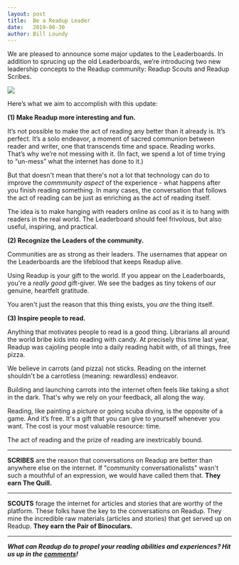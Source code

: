 ```yaml
---
layout: post
title:  Be a Readup Leader
date:   2019-06-30
author: Bill Loundy
---
```

We are pleased to announce some major updates to the Leaderboards. In addition to sprucing up the old Leaderboards, we’re introducing two new leadership concepts to the Readup community: Readup Scouts and Readup Scribes.

<img src="https://blog.readup.com/pics/leaderboardsv2.PNG">

Here’s what we aim to accomplish with this update: 

<b>(1) Make Readup more interesting and fun.</b>

It’s not possible to make the act of reading any better than it already is. It’s perfect. It’s a solo endeavor, a moment of sacred communion between reader and writer, one that transcends time and space. Reading works. That’s why we’re not messing with it. (In fact, we spend a lot of time trying to “un-mess” what the internet has done to it.) 

But that doesn't mean that there's not a lot that technology can do to improve the <i>commmunity aspect</i> of the experience - what happens after you finish reading something. In many cases, the conversation that follows the act of reading can be just as enriching as the act of reading itself.

The idea is to make hanging with readers online as cool as it is to hang with readers in the real world. The Leaderboard should feel frivolous, but also useful, inspiring, and practical.

<b>(2) Recognize the Leaders of the community.</b>

Communities are as strong as their leaders. The usernames that appear on the Leaderboards are the lifeblood that keeps Readup alive.

Using Readup is your gift to the world. If you appear on the Leaderboards, you're a _really good_ gift-giver. We see the badges as tiny tokens of our genuine, heartfelt gratitude. 

You aren't just the reason that this thing exists, you <i>are</i> the thing itself. 

<b>(3) Inspire people to read.</b>

Anything that motivates people to read is a good thing. Librarians all around the world bribe kids into reading with candy. At precisely this time last year, Readup was cajoling people into a daily reading habit with, of all things, free pizza.

We believe in carrots (and pizza) not sticks. Reading on the internet shouldn't be a carrotless (meaning: rewardless) endeavor.

Building and launching carrots into the internet often feels like taking a shot in the dark. That's why we rely on your feedback, all along the way.

Reading, like painting a picture or going scuba diving, is the opposite of a game. And it’s free. It's a gift that you can give to yourself whenever you want. The cost is your most valuable resource: time. 

The act of reading and the prize of reading are inextricably bound.

<hr>

**SCRIBES** are the reason that conversations on Readup are better than anywhere else on the internet. If "community conversationalists" wasn't such a mouthful of an expression, we would have called them that. **They earn The Quill.**

<hr>

**SCOUTS** forage the internet for articles and stories that are worthy of the platform. These folks have the key to the conversations on Readup. They mine the incredible raw materials (articles and stories) that get served up on Readup. **They earn the Pair of Binoculars.** 

<hr>

<i><b>What can Readup do to propel your reading abilities and experiences? Hit us up in the [comments](https://readup.com/comments/blogreadupcom/be-a-readup-leader)! </b></i>
